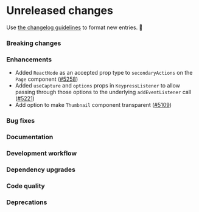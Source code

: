 # Unreleased changes

Use [the changelog guidelines](/documentation/Versioning%20and%20changelog.md) to format new entries. 💜

### Breaking changes

### Enhancements

- Added `ReactNode` as an accepted prop type to `secondaryActions` on the `Page` component ([#5258](https://github.com/Shopify/polaris-react/pull/5258))
- Added `useCapture` and `options` props in `KeypressListener` to allow passing through those options to the underlying `addEventListener` call ([#5221](https://github.com/Shopify/polaris-react/pull/5221))
- Add option to make `Thumbnail` component transparent ([#5109](https://github.com/Shopify/polaris-react/pull/5109))

### Bug fixes

### Documentation

### Development workflow

### Dependency upgrades

### Code quality

### Deprecations
